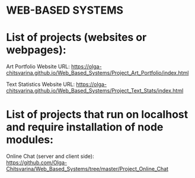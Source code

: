 # WEB-BASED SYSTEMS

# List of projects (websites or webpages):
Art Portfolio Website URL: 
https://olga-chitsvarina.github.io/Web_Based_Systems/Project_Art_Portfolio/index.html

Text Statistics Website URL: 
https://olga-chitsvarina.github.io/Web_Based_Systems/Project_Text_Stats/index.html

# List of projects that run on localhost and require installation of node modules:
Online Chat (server and client side):                                                                                                     
https://github.com/Olga-Chitsvarina/Web_Based_Systems/tree/master/Project_Online_Chat

